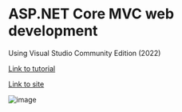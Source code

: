 # ASP.NET Core MVC web development

Using Visual Studio Community Edition (2022)

[Link to tutorial](https://learn.microsoft.com/en-us/aspnet/core/tutorials/first-mvc-app/start-mvc?view=aspnetcore-8.0&tabs=visual-studio)

[Link to site](https://msdocs-core-sql-smu.azurewebsites.net/)

![image](https://github.com/user-attachments/assets/903217cc-3b81-4e5f-849a-3445f1cb0169)
